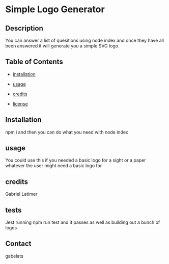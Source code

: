# Simple Logo Generator




## Description

You can answer a list of quesitions using node index and once they have all been answered it will generate you a simple SVG logo.

## Table of Contents
* [installation](#installation)
* [usage](#usage)

* [credits](#credits)
* [license](#license)




## Installation

npm i and then you can do what you need with node index





## usage

You could use this if you needed a basic logo for a sight or a paper whatever the user might need a basic logo for






## credits

Gabriel Latimer





## tests

Jest running npm run test and it passes as well as building out a bunch of logos





## Contact

gabelats



